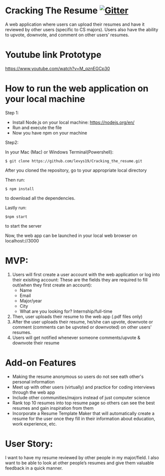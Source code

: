 # Cracking The Resume [![Gitter](https://badges.gitter.im/gitterHQ/gitter.png)](https://gitter.im/Cracking_the_resume/Lobby)

A web application where users can upload their resumes and have it reviewed by other users (specific to CS majors). Users also have the ability to upvote, downvote, and comment on other users’ resumes. 

# Youtube link Prototype
https://www.youtube.com/watch?v=M_qznEGCp30

# How to run the web application on your local machine

Step 1:
   * Install Node.js on your local machine: https://nodejs.org/en/
   * Run and execute the file
   * Now you have npm on your machine

Step2:

In your Mac (Mac) or Windows Terminal(Powershell):

    $ git clone https://github.com/levys19/Cracking_the_resume.git

After you cloned the repository, go to your appropriate local directory

Then run:

    $ npm install

to download all the dependencies.

Lastly run:

    $npm start

to start the server

Now, the web app can be launched in your local web browser on localhost://3000


# MVP: 
1) Users will first create a user account with the web application or log into their exisiting account:
  These are the fields they are required to fill out(when they first create an account):
    * Name 
    * Email
    * Major/year 
    * City 
    * What are you looking for? Internship/full-time
2) Then, user uploads their resume to the web app (.pdf files only) 
3) After the user uploads their resume, he/she can upvote, downvote or comment (comments can be upvoted or downvoted) on other users'      resumes.  
4) Users will get notified whenever someone comments/upvote & downvote their resume

# Add-on Features 
  * Making the resume anonymous so users do not see eath other's personal information
  * Meet up with other users (virtually) and practice for coding interviews through the web app
  * Include other communities/majors instead of just computer science
  * Rank top 10 resumes into top resume page so others can see the best resumes and gain inspiration from them
  * Incorporate a Resume Template Maker that will automatically create a resume for the user once they fill in their information about     education, work experience, etc. 
  
# User Story:
I want to have my resume reviewed by other people in my major/field. I also want to be able to look at other people’s resumes and give them valuable feedback in a quick manner. </br>
